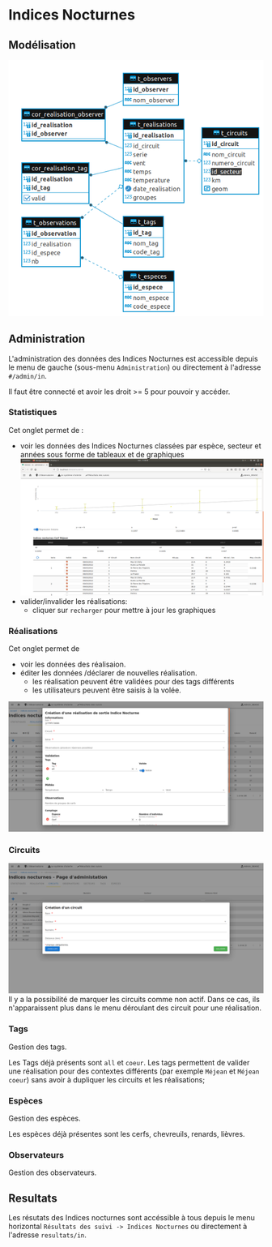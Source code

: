 # Indices Nocturnes

## Modélisation

![modelisation](images/in/modelisation.png)

## Administration

L'administration des données des Indices Nocturnes est accessible depuis le menu de gauche (sous-menu `Administration`) ou directement à l'adresse `#/admin/in`.

Il faut être connecté et avoir les droit >= 5 pour pouvoir y accéder.

### Statistiques
Cet onglet permet de :
- voir les données des Indices Nocturnes classées par espèce, secteur et années  sous forme de tableaux et de graphiques
![statistiques](images/in/statistiques.png)
- valider/invalider les réalisations:
  - cliquer sur `recharger` pour mettre à jour les graphiques 

### Réalisations

Cet onglet permet de 
- voir les données des réalisaion.
- éditer les données /déclarer de nouvelles réalisation.
  - les réalisation peuvent être validées pour des tags différents 
  - les utilisateurs peuvent être saisis à la volée.
  
![realisation](images/in/realisation.png)


### Circuits

![circuit](images/in/circuit.png)
Il y a la possibilité de marquer les circuits comme non actif. Dans ce cas, ils n'apparaissent plus dans le menu déroulant des circuit pour une réalisation.

### Tags

Gestion des tags.

Les Tags déjà présents sont `all` et `coeur`.
Les tags permettent de valider une réalisation pour des contextes différents (par exemple `Méjean` et `Méjean  coeur`) sans avoir à dupliquer les circuits et les réalisations;

### Espèces

Gestion des espèces.

Les espèces déjà présentes sont les cerfs, chevreuils, renards, lièvres.

### Observateurs

Gestion des observateurs.

## Resultats

Les résutats des Indices nocturnes sont accéssible à tous depuis le menu horizontal `Résultats des suivi -> Indices Nocturnes` ou directement à l'adresse `resultats/in`.



